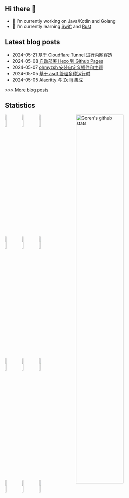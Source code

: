 
## Hi there 👋

- 🔭 I’m currently working on Java/Kotlin and Golang
- 🌱 I’m currently learning [Swift](https://swift.org/) and [Rust](https://github.com/rust-lang/rust)

## Latest blog posts
- 2024-05-21 [基于 Cloudflare Tunnel 进行内网穿透](https://gythialy.github.io/expose-homelab-service-via-cloudflare-tunnel/)
- 2024-05-08 [自动部署 Hexo 到 Github Pages](https://gythialy.github.io/deploy-hexo-via-github-action/)
- 2024-05-07 [ohmyzsh 安装自定义插件和主题](https://gythialy.github.io/oh-my-zsh-with-custom-plugins/)
- 2024-05-05 [基于 asdf 管理多种运行时](https://gythialy.github.io/manage-multiple-runtimes-via-asdf/)
- 2024-05-05 [Alacritty 与 Zellij 集成](https://gythialy.github.io/alacritty-and-zellij-intergration/)

[>>> More blog posts](https://gythialy.github.io/)
## Statistics

<!-- Your github readme stats
You can use this api: https://github.com/anuraghazra/github-readme-stats
-->
<p>
  <img width="55%" align="right" alt="Goren's github stats" src="https://github-readme-stats.vercel.app/api?username=gythialy&count_private=true&show_icons=true" />

  <!-- Your languages and tools. Be careful with the alignment. 
  You can use this sites to get logos: https://www.vectorlogo.zone or https://simpleicons.org/
  -->
  <code><img width="10%" src="https://www.vectorlogo.zone/logos/java/java-ar21.svg"></code>
  <code><img width="10%" src="https://www.vectorlogo.zone/logos/kotlinlang/kotlinlang-ar21.svg"></code>
  <code><img width="10%" src="https://www.vectorlogo.zone/logos/android/android-ar21.svg"></code>
  <br />
  <code><img width="10%" src="https://www.vectorlogo.zone/logos/dotnet/dotnet-ar21.svg"></code>
  <code><img width="10%" src="https://www.vectorlogo.zone/logos/golang/golang-ar21.svg"></code>
  <code><img width="10%" src="https://www.vectorlogo.zone/logos/nodejs/nodejs-ar21.svg"></code>
  <br />
  <code><img width="10%" src="https://www.vectorlogo.zone/logos/docker/docker-ar21.svg"></code>
  <code><img width="10%" src="https://www.vectorlogo.zone/logos/kubernetes/kubernetes-ar21.svg"></code>
  <code><img width="10%" src="https://www.vectorlogo.zone/logos/traefikio/traefikio-ar21.svg"></code>
  <br />
  <code><img width="10%" src="https://www.vectorlogo.zone/logos/git-scm/git-scm-ar21.svg"></code>
  <code><img width="10%" src="https://www.vectorlogo.zone/logos/jetbrains/jetbrains-ar21.svg"></code>
  <code><img width="10%" src="https://www.vectorlogo.zone/logos/cloudflare/cloudflare-ar21.svg"></code>
</p>

